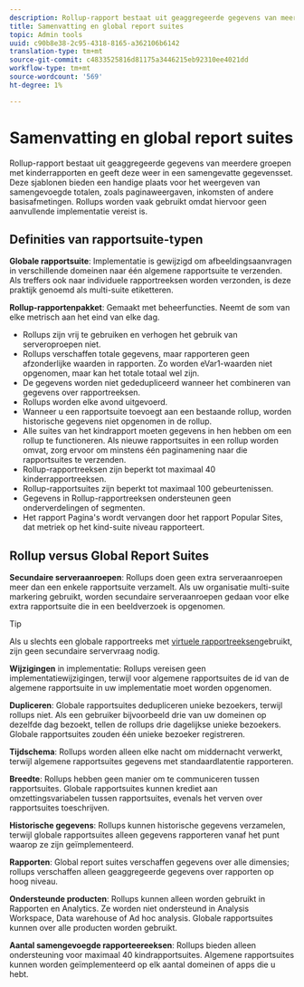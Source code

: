 ```yaml
---
description: Rollup-rapport bestaat uit geaggregeerde gegevens van meerdere groepen met kinderrapporten en geeft deze weer in een samengevatte gegevensset.
title: Samenvatting en global report suites
topic: Admin tools
uuid: c90b8e38-2c95-4318-8165-a362106b6142
translation-type: tm+mt
source-git-commit: c4833525816d81175a3446215eb92310ee4021dd
workflow-type: tm+mt
source-wordcount: '569'
ht-degree: 1%

---
```



# Samenvatting en global report suites

Rollup-rapport bestaat uit geaggregeerde gegevens van meerdere groepen met kinderrapporten en geeft deze weer in een samengevatte gegevensset. Deze sjablonen bieden een handige plaats voor het weergeven van samengevoegde totalen, zoals paginaweergaven, inkomsten of andere basisafmetingen. Rollups worden vaak gebruikt omdat hiervoor geen aanvullende implementatie vereist is.

## Definities van rapportsuite-typen

**Globale rapportsuite**: Implementatie is gewijzigd om afbeeldingsaanvragen in verschillende domeinen naar één algemene rapportsuite te verzenden. Als treffers ook naar individuele rapportreeksen worden verzonden, is deze praktijk genoemd als multi-suite etiketteren.

**Rollup-rapportenpakket**: Gemaakt met beheerfuncties. Neemt de som van elke metrisch aan het eind van elke dag.

* Rollups zijn vrij te gebruiken en verhogen het gebruik van serveroproepen niet.
* Rollups verschaffen totale gegevens, maar rapporteren geen afzonderlijke waarden in rapporten. Zo worden eVar1-waarden niet opgenomen, maar kan het totale totaal wel zijn.
* De gegevens worden niet gededupliceerd wanneer het combineren van gegevens over rapportreeksen.
* Rollups worden elke avond uitgevoerd.
* Wanneer u een rapportsuite toevoegt aan een bestaande rollup, worden historische gegevens niet opgenomen in de rollup.
* Alle suites van het kindrapport moeten gegevens in hen hebben om een rollup te functioneren. Als nieuwe rapportsuites in een rollup worden omvat, zorg ervoor om minstens één paginamening naar die rapportsuites te verzenden.
* Rollup-rapportreeksen zijn beperkt tot maximaal 40 kinderrapportreeksen.
* Rollup-rapportsuites zijn beperkt tot maximaal 100 gebeurtenissen.
* Gegevens in Rollup-rapportreeksen ondersteunen geen onderverdelingen of segmenten.
* Het rapport Pagina&#39;s wordt vervangen door het rapport Popular Sites, dat metriek op het kind-suite niveau rapporteert.

## Rollup versus Global Report Suites

**Secundaire serveraanroepen**: Rollups doen geen extra serveraanroepen meer dan een enkele rapportsuite verzamelt. Als uw organisatie multi-suite markering gebruikt, worden secundaire serveraanroepen gedaan voor elke extra rapportsuite die in een beeldverzoek is opgenomen.

>[!TIP]
>
>Als u slechts een globale rapportreeks met [virtuele rapportreeksen](../../components/vrs/vrs-considerations.md)gebruikt, zijn geen secundaire servervraag nodig.

**Wijzigingen** in implementatie: Rollups vereisen geen implementatiewijzigingen, terwijl voor algemene rapportsuites de id van de algemene rapportsuite in uw implementatie moet worden opgenomen.

**Dupliceren**: Globale rapportsuites dedupliceren unieke bezoekers, terwijl rollups niet. Als een gebruiker bijvoorbeeld drie van uw domeinen op dezelfde dag bezoekt, tellen de rollups drie dagelijkse unieke bezoekers. Globale rapportsuites zouden één unieke bezoeker registreren.

**Tijdschema**: Rollups worden alleen elke nacht om middernacht verwerkt, terwijl algemene rapportsuites gegevens met standaardlatentie rapporteren.

**Breedte**: Rollups hebben geen manier om te communiceren tussen rapportsuites. Globale rapportsuites kunnen krediet aan omzettingsvariabelen tussen rapportsuites, evenals het verven over rapportsuites toeschrijven.

**Historische gegevens**: Rollups kunnen historische gegevens verzamelen, terwijl globale rapportsuites alleen gegevens rapporteren vanaf het punt waarop ze zijn geïmplementeerd.

**Rapporten**: Global report suites verschaffen gegevens over alle dimensies; rollups verschaffen alleen geaggregeerde gegevens over rapporten op hoog niveau.

**Ondersteunde producten**: Rollups kunnen alleen worden gebruikt in Rapporten en Analytics. Ze worden niet ondersteund in Analysis Workspace, Data warehouse of Ad hoc analysis. Globale rapportsuites kunnen over alle producten worden gebruikt.

**Aantal samengevoegde rapporteereeksen**: Rollups bieden alleen ondersteuning voor maximaal 40 kindrapportsuites. Algemene rapportsuites kunnen worden geïmplementeerd op elk aantal domeinen of apps die u hebt.
